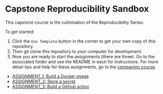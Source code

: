 # Capstone Reproducibility Sandbox

This capstone course is the culmination of the Reproducibility Series.

To get started:

1. Click the `Use Template` button in the corner to get your own copy of this repository.
2. Then git clone this repository to your computer for development.
3. Now you are ready to start the assignments (there are three). Go to the associated folder and see the README in each for instructions. For more detail tips and help for these assignments, go to the [companion course](http://hutchdatascience.org/reproducibility_capstone/).

- [ASSIGNMENT_1: Build a Docker image](https://github.com/fhdsl/capstone-sandbox/blob/main/Docker_Assignment/README.md)
- [ASSIGNMENT_2: Store a secret](https://github.com/fhdsl/capstone-sandbox/blob/main/GitHub_Secret_Assignment/README.md)
- [ASSIGNMENT_3: Build a GitHub action](https://github.com/fhdsl/capstone-sandbox/blob/main/GitHub_Action_Assignment/README.md)
